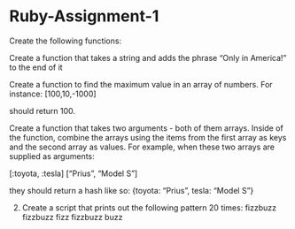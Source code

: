 Ruby-Assignment-1
=================
Create the following functions:

Create a function that takes a string and adds the phrase “Only in America!” to the end of it

Create a function to find the maximum value in an array of numbers. For instance:
[100,10,-1000]

should return 100.

Create a function that takes two arguments - both of them arrays. Inside of the function, combine the arrays using the items from the first array as keys and the second array as values. For example, when these two arrays are supplied as arguments:

[:toyota, :tesla]
[“Prius”, “Model S”]

they should return a hash like so:
{toyota: “Prius”, tesla: “Model S”}

2. Create a script that prints out the following pattern 20 times:
    fizzbuzz
    fizzbuzz
    fizz
    fizzbuzz
    buzz
